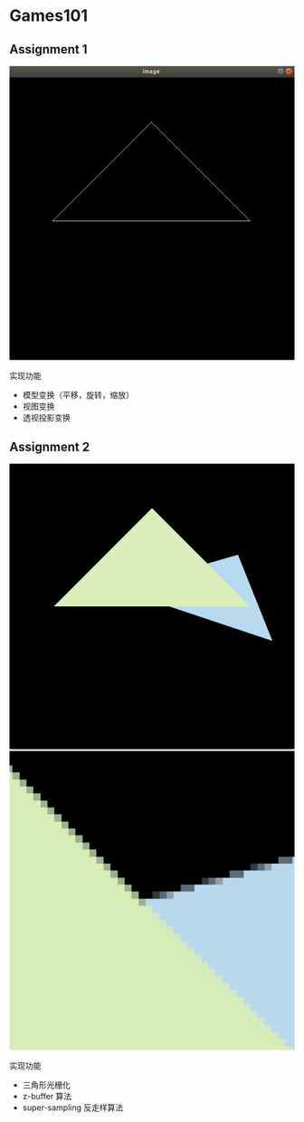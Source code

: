 # Games101
## Assignment 1
![image](https://github.com/jgw2000/Games101/blob/main/Assignment1/image.png)

实现功能
- 模型变换（平移，旋转，缩放）
- 视图变换
- 透视投影变换

## Assignment 2
![image](https://github.com/jgw2000/Games101/blob/main/Assignment2/image1.png)
![image](https://github.com/jgw2000/Games101/blob/main/Assignment2/image2.png)

实现功能
- 三角形光栅化
- z-buffer 算法
- super-sampling 反走样算法